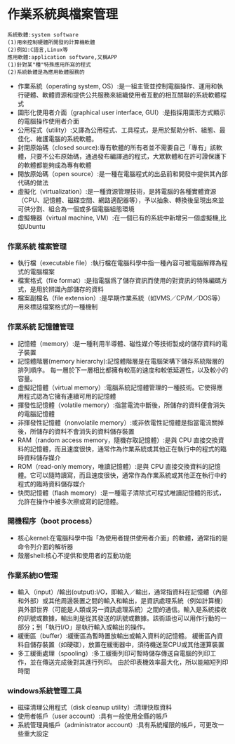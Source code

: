 # 作業系統與檔案管理
```
系統軟體:system software
(1)用來控制硬體所開發的計算機軟體
(2)例如:C語言,Linux等
應用軟體:application software,又稱APP
(1)針對某"種"特殊應用所寫的程式
(2)系統軟體是為應用軟體服務的
```
- 作業系統（operating system, OS）:是一組主管並控制電腦操作、運用和執行硬體、軟體資源和提供公共服務來組織使用者互動的相互關聯的系統軟體程式
- 圖形化使用者介面（graphical user interface, GUI）:是指採用圖形方式顯示的電腦操作使用者介面
- 公用程式（utility）:又譯為公用程式、工具程式，是用於幫助分析、組態、最佳化、維護電腦的系統軟體。
- 封閉原始碼（closed source):專有軟體的所有者並不需要自己「專有」該軟體，只要不公布原始碼，通過發布編譯過的程式，大眾軟體和在許可證保護下的軟體都能夠成為專有軟體
- 開放原始碼（open source）:是一種在電腦程式的出品前和開發中提供其內部代碼的做法
- 虛擬化（virtualization）:是一種資源管理技術，是將電腦的各種實體資源（CPU、記憶體、磁碟空間、網路適配器等），予以抽象、轉換後呈現出來並可供分割、組合為一個或多個電腦組態環境
- 虛擬機器（virtual machine, VM）:在一個已有的系統中新增另一個虛擬機,比如Ubuntu
### 作業系統 檔案管理
- 執行檔（executable file）:執行檔在電腦科學中指一種內容可被電腦解釋為程式的電腦檔案
- 檔案格式（file format）:是指電腦爲了儲存資訊而使用的對資訊的特殊編碼方式，是用於辨識內部儲存的資料
- 檔案副檔名（file extension）:是早期作業系統（如VMS／CP/M／DOS等）用來標誌檔案格式的一種機制
### 作業系統 記憶體管理
- 記憶體（memory）:是一種利用半導體、磁性媒介等技術製成的儲存資料的電子裝置
- 記憶體階層(memory hierarchy):記憶體階層是在電腦架構下儲存系統階層的排列順序。 每一層於下一層相比都擁有較高的速度和較低延遲性，以及較小的容量。
- 虛擬記憶體（virtual memory）:電腦系統記憶體管理的一種技術。它使得應用程式認為它擁有連續可用的記憶體
- 揮發性記憶體（volatile memory）:指當電流中斷後，所儲存的資料便會消失的電腦記憶體
- 非揮發性記憶體（nonvolatile memory）:或非依電性記憶體是指當電流關掉後，所儲存的資料不會消失的資料儲存裝置
- RAM（random access memory，隨機存取記憶體）:是與 CPU 直接交換資料的記憶體，而且速度很快，通常作為作業系統或其他正在執行中的程式的臨時資料儲存媒介
- ROM（read-only memory，唯讀記憶體）:是與 CPU 直接交換資料的記憶體。它可以隨時讀寫，而且速度很快，通常作為作業系統或其他正在執行中的程式的臨時資料儲存媒介
- 快閃記憶體（flash memory）:是一種電子清除式可程式唯讀記憶體的形式，允許在操作中被多次擦或寫的記憶體。
### 開機程序（boot process）
- 核心kernel:在電腦科學中指「為使用者提供使用者介面」的軟體，通常指的是命令列介面的解析器
- 殼層shell:核心不提供和使用者的互動功能
### 作業系統IO管理
- 輸入（input）/輸出(output):I/O，即輸入／輸出，通常指資料在記憶體（內部和外部）或其他周邊裝置之間的輸入和輸出，是資訊處理系統（例如計算機）與外部世界（可能是人類或另一資訊處理系統）之間的通信。輸入是系統接收的訊號或數據，輸出則是從其發送的訊號或數據。該術語也可以用作行動的一部分；到「執行I/O」是執行輸入或輸出的操作。
- 緩衝區（buffer）:緩衝區為暫時置放輸出或輸入資料的記憶體。 緩衝區內資料自儲存裝置（如硬碟），放置在緩衝器中，須待機送至CPU或其他運算裝置
- 多工緩衝處理（spooling）:多工緩衝列印可暫時儲存傳送自電腦的列印工作，並在傳送完成後對其進行列印。 由於印表機效率最大化，所以能縮短列印時間
### windows系統管理工具
- 磁碟清理公用程式（disk cleanup utility）:清理快取資料
- 使用者帳戶（user account）:具有一般使用全縣的帳戶
- 系統管理員帳戶（administrator account）:具有系統權限的帳戶，可更改一些重大設定
